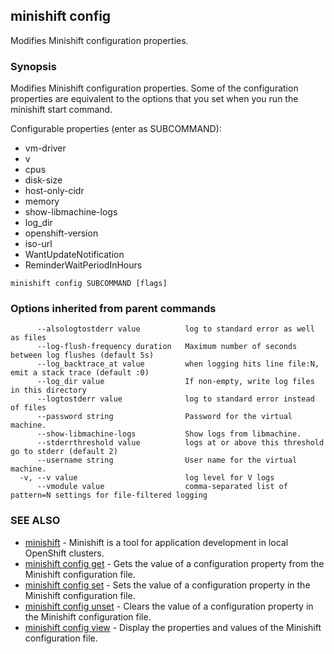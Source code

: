 ## minishift config

Modifies Minishift configuration properties.

### Synopsis


Modifies Minishift configuration properties. Some of the configuration properties are equivalent
to the options that you set when you run the minishift start command.

Configurable properties (enter as SUBCOMMAND): 

 * vm-driver
 * v
 * cpus
 * disk-size
 * host-only-cidr
 * memory
 * show-libmachine-logs
 * log_dir
 * openshift-version
 * iso-url
 * WantUpdateNotification
 * ReminderWaitPeriodInHours

```
minishift config SUBCOMMAND [flags]
```

### Options inherited from parent commands

```
      --alsologtostderr value          log to standard error as well as files
      --log-flush-frequency duration   Maximum number of seconds between log flushes (default 5s)
      --log_backtrace_at value         when logging hits line file:N, emit a stack trace (default :0)
      --log_dir value                  If non-empty, write log files in this directory
      --logtostderr value              log to standard error instead of files
      --password string                Password for the virtual machine.
      --show-libmachine-logs           Show logs from libmachine.
      --stderrthreshold value          logs at or above this threshold go to stderr (default 2)
      --username string                User name for the virtual machine.
  -v, --v value                        log level for V logs
      --vmodule value                  comma-separated list of pattern=N settings for file-filtered logging
```

### SEE ALSO
* [minishift](minishift.md)	 - Minishift is a tool for application development in local OpenShift clusters.
* [minishift config get](minishift_config_get.md)	 - Gets the value of a configuration property from the Minishift configuration file.
* [minishift config set](minishift_config_set.md)	 - Sets the value of a configuration property in the Minishift configuration file.
* [minishift config unset](minishift_config_unset.md)	 - Clears the value of a configuration property in the Minishift configuration file.
* [minishift config view](minishift_config_view.md)	 - Display the properties and values of the Minishift configuration file.


